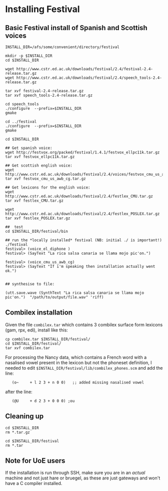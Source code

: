 

# Installing Festival

## Basic Festival install of Spanish and Scottish voices
```
INSTALL_DIR=/afs/some/convenient/directory/festival 

mkdir -p $INSTALL_DIR
cd $INSTALL_DIR

wget http://www.cstr.ed.ac.uk/downloads/festival/2.4/festival-2.4-release.tar.gz
wget http://www.cstr.ed.ac.uk/downloads/festival/2.4/speech_tools-2.4-release.tar.gz

tar xvf festival-2.4-release.tar.gz
tar xvf speech_tools-2.4-release.tar.gz

cd speech_tools
./configure  --prefix=$INSTALL_DIR
gmake

cd ../festival
./configure  --prefix=$INSTALL_DIR
gmake

cd $INSTALL_DIR

## Get spanish voice:
wget http://festvox.org/packed/festival/1.4.1/festvox_ellpc11k.tar.gz
tar xvf festvox_ellpc11k.tar.gz

## Get scottish english voice:
wget http://www.cstr.ed.ac.uk/downloads/festival/2.4/voices/festvox_cmu_us_awb_cg.tar.gz
tar xvf festvox_cmu_us_awb_cg.tar.gz

## Get lexicons for the english voice:
wget http://www.cstr.ed.ac.uk/downloads/festival/2.4/festlex_CMU.tar.gz
tar xvf festlex_CMU.tar.gz
 
wget http://www.cstr.ed.ac.uk/downloads/festival/2.4/festlex_POSLEX.tar.gz
tar xvf festlex_POSLEX.tar.gz

##  test
cd $INSTALL_DIR/festival/bin

## run the *locally installed* festival (NB: initial ./ is important!)
./festival
festival> (voice_el_diphone )
festival> (SayText "La rica salsa canaria se llama mojo pic'on.")

festival> (voice_cmu_us_awb_cg)
festival> (SayText "If i'm speaking then installation actually went ok.")


## synthesise to file:

(utt.save.wave (SynthText "La rica salsa canaria se llama mojo pic'on.")  "/path/to/output/file.wav" 'riff)
```


## Combilex installation

Given the file `combilex.tar` which contains 3 combilex surface form lexicons (gam, rpx, edi), install like this:

``` 
cp combilex.tar $INSTALL_DIR/festival/
cd $INSTALL_DIR/festival/
tar xvf combilex.tar
```

For processing the Nancy data, which contains a French word with a nasalised vowel present in the lexicon but not the phoneset definition, I needed to edit `$INSTALL_DIR/festival/lib/combilex_phones.scm` and add the line:

```
   (o~     + l 2 3 + n 0 0)   ;; added missing nasalised vowel
```

after the line:

```
   (@U     + d 2 3 + 0 0 0) ;ou
```


## Cleaning up

```
cd $INSTALL_DIR
rm *.tar.gz

cd $INSTALL_DIR/festival
rm *.tar
```


## Note for UoE users

If the installation is run through SSH, make sure you are in an *actual* machine and not just hare or bruegel, as these are just gateways and won't have a C compiler installed.